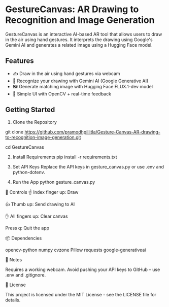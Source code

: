# GestureCanvas: AR Drawing to Recognition and Image Generation

GestureCanvas is an interactive AI-based AR tool that allows users to draw in the air using hand gestures. It interprets the drawing using Google's Gemini AI and generates a related image using a Hugging Face model.

## Features

- ✍️ Draw in the air using hand gestures via webcam
- 🧠 Recognize your drawing with Gemini AI (Google Generative AI)
- 🖼️ Generate matching image with Hugging Face FLUX.1-dev model
- 🎯 Simple UI with OpenCV + real-time feedback

## Getting Started

1. Clone the Repository

  git clone https://github.com/pramodhpillitla/Gesture-Canvas-AR-drawing-to-recognition-image-generation.git
  
  cd GestureCanvas

2. Install Requirements
pip install -r requirements.txt

3. Set API Keys
Replace the API keys in gesture_canvas.py or use .env and python-dotenv.

4. Run the App
python gesture_canvas.py

🧪 Controls
☝️ Index finger up: Draw

👍 Thumb up: Send drawing to AI

✋ All fingers up: Clear canvas

Press q: Quit the app

📦 Dependencies

opencv-python
numpy
cvzone
Pillow
requests
google-generativeai

📌 Notes

Requires a working webcam.
Avoid pushing your API keys to GitHub – use .env and .gitignore.

📄 License

This project is licensed under the MIT License - see the LICENSE file for details.

